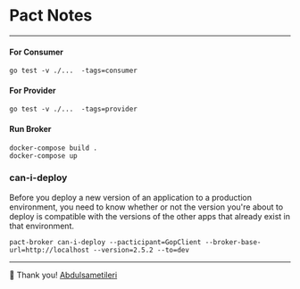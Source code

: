 # Pact Notes

---

#### For Consumer
```shell
go test -v ./...  -tags=consumer
```

#### For Provider
```shell
go test -v ./...  -tags=provider
```

#### Run Broker
```shell
docker-compose build .
docker-compose up
```

### can-i-deploy
Before you deploy a new version of an application to a production environment,
you need to know whether or not the version you're about to deploy is compatible
with the versions of the other apps that already exist in that environment.
```shell
pact-broker can-i-deploy --pacticipant=GopClient --broker-base-url=http://localhost --version=2.5.2 --to=dev
```
---
🎉 Thank you! [Abdulsametileri](https://github.com/Abdulsametileri)